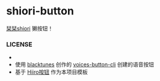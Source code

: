 # shiori-button

[栞栞shiori](https://space.bilibili.com/1609526545)  獭按钮！

### LICENSE
- 
- 使用 [blacktunes](https://github.com/blacktunes) 创作的 [voices-button-cli](https://github.com/blacktunes/voices-button-cli) 创建的语音按钮
- 基于 [Hiiro按钮](https://github.com/blacktunes/hiiro-button) 作为本项目模板
